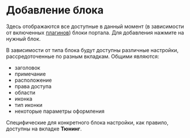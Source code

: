 # Добавление блока
Здесь отображаются все доступные в данный момент (в зависимости от включенных [плагинов](/plugins/manage)) блоки портала. Для добавления нажмите на нужный блок.

В зависимости от типа блока будут доступны различные настройки, рассредоточенные по разным вкладкам. Общими являются:
* заголовок
* примечание
* расположение
* права доступа
* области
* иконка
* тип иконки
* некоторые параметры оформления

Специфические для конкретного блока настройки, как правило, доступны на вкладке **Тюнинг**.